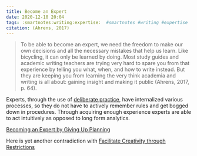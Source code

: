 ```yaml
---
title: Become an Expert
date: 2020-12-10 20:04
tags: :smartnotes:writing:expertise:  #smartnotes #writing #expertise
citation: (Ahrens, 2017)
---
```


>To be able to become an expert, we need the freedom to make our own decisions and all the necessary mistakes that help us learn. Like bicycling, it can only be learned by doing. Most study guides and academic writing teachers are trying very hard to spare you from that experience by telling you what, when, and how to write instead. But they are keeping you from learning the very think academia and writing is all about: gaining insight and making it public (Ahrens, 2017, p. 64). 

Experts, through the use of [deliberate practice](202101101242.md), have internalized various processes, so they do not have to actively remember rules and get bogged down in procedures. Through acquiring enough experience experts are able to act intuitively as opposed to long form analytics. 

[Becoming an Expert by Giving Up Planning](202012161431.md)

Here is yet another contradiction with [Facilitate Creativity through Restrictions](202012151810.md)
